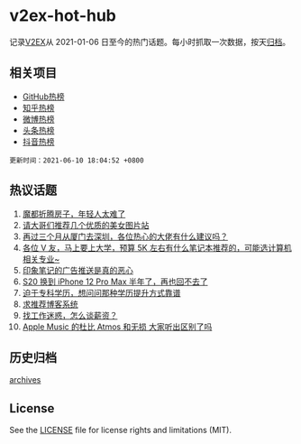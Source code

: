 # v2ex-hot-hub

 记录[V2EX](https://www.v2ex.com/)从 2021-01-06 日至今的热门话题。每小时抓取一次数据，按天[归档](archives)。
 
 ## 相关项目

- [GitHub热榜](https://github.com/snaildev/github-hot-hub)
- [知乎热榜](https://github.com/snaildev/zhihu-hot-hub)
- [微博热榜](https://github.com/snaildev/weibo-hot-hub)
- [头条热榜](https://github.com/snaildev/toutiao-hot-hub)
- [抖音热榜](https://github.com/snaildev/douyin-hot-hub)


 `更新时间：2021-06-10 18:04:52 +0800`

## 热议话题

1. [魔都折腾房子，年轻人太难了](https://www.v2ex.com/t/782526)
1. [请大哥们推荐几个优质的美女图片站](https://www.v2ex.com/t/782521)
1. [再过三个月从厦门去深圳，各位热心的大佬有什么建议吗？](https://www.v2ex.com/t/782548)
1. [各位 V 友，马上要上大学，预算 5K 左右有什么笔记本推荐的，可能选计算机相关专业~](https://www.v2ex.com/t/782549)
1. [印象笔记的广告推送是真的恶心](https://www.v2ex.com/t/782566)
1. [S20 换到 iPhone 12 Pro Max 半年了，再也回不去了](https://www.v2ex.com/t/782585)
1. [迫于专科学历，想问问那种学历提升方式靠谱](https://www.v2ex.com/t/782568)
1. [求推荐博客系统](https://www.v2ex.com/t/782472)
1. [找工作迷惑，怎么谈薪资？](https://www.v2ex.com/t/782592)
1. [Apple Music 的杜比 Atmos 和无损 大家听出区别了吗](https://www.v2ex.com/t/782591)

## 历史归档

[archives](archives)

## License

See the [LICENSE](LICENSE) file for license rights and limitations (MIT).
